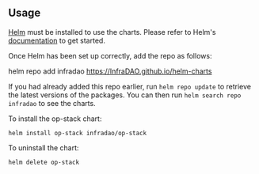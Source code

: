 ## Usage

[Helm](https://helm.sh) must be installed to use the charts.  Please refer to
Helm's [documentation](https://helm.sh/docs) to get started.

Once Helm has been set up correctly, add the repo as follows:

  helm repo add infradao https://InfraDAO.github.io/helm-charts

If you had already added this repo earlier, run `helm repo update` to retrieve
the latest versions of the packages.  You can then run `helm search repo
infradao` to see the charts.

To install the op-stack chart:

    helm install op-stack infradao/op-stack

To uninstall the chart:

    helm delete op-stack